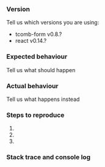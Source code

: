 ### Version

Tell us which versions you are using:

- tcomb-form v0.8.?
- react v0.14.?

### Expected behaviour

Tell us what should happen

### Actual behaviour

Tell us what happens instead

### Steps to reproduce

1.
2.
3.

### Stack trace and console log

```
```
